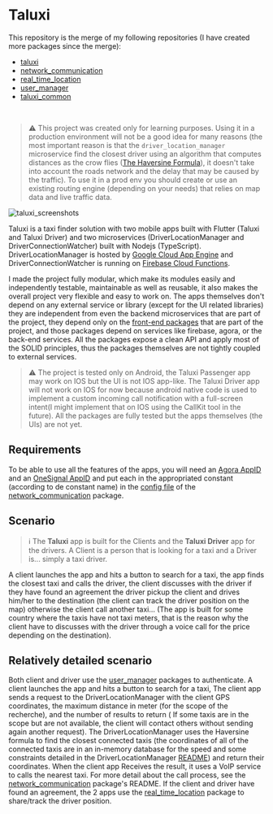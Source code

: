 # Taluxi

This repository is the merge of my following repositories (I have created more packages since the merge):
 - [taluxi](https://github.com/sitatec/taluxi)
 - [network_communication](https://github.com/sitatec/network_communication)
 - [real_time_location](https://github.com/sitatec/real_time_location)
 - [user_manager](https://github.com/sitatec/user_manager)
 - [taluxi_common](https://github.com/sitatec/taluxi_common)
<br>

> ⚠️ This project was created only for learning purposes. Using it in a production environment will not be a good idea for many reasons (the most important reason is that the `driver_location_manager` microservice find the closest driver using an algorithm that computes distances as the crow flies ([The Haversine Formula](https://en.wikipedia.org/wiki/Haversine_formula)), it doesn't take into account the roads network and the delay that may be caused by the traffic). To use it in a prod env you should create or use an existing routing engine (depending on your needs) that relies on map data and live traffic data.


![taluxi_screenshots](https://github.com/sitatec/Taluxi-X/blob/main/assets/screens.png)

Taluxi is a taxi finder solution with two mobile apps built with Flutter (Taluxi and Taluxi Driver) and two microservices (DriverLocationManager and DriverConnectionWatcher) built with Nodejs (TypeScript). DriverLocationManager is hosted by [Google Cloud App Engine](https://cloud.google.com/appengine) and DriverConnectionWatcher is running on [Firebase Cloud Functions](https://firebase.google.com/products/functions). 

I made the project fully modular, which make its modules easily and independently testable, maintainable as well as reusable, it also makes the overall project very flexible and easy to work on. The apps themselves don't depend on any external service or library (except for the UI related libraries) they are independent from even the backend microservices that are part of the project, they depend only on the [front-end packages](https://github.com/sitatec/Taluxi-Open-Source/tree/main/packages) that are part of the project, and those packages depend on services like firebase, agora, or the back-end services. All the packages expose a clean API and apply most of the SOLID principles, thus the packages themselves are not tightly coupled to external services.

> ⚠️ The project is tested only on Android, the Taluxi Passenger app may work on IOS but the UI is not IOS app-like. The Taluxi Driver app will not work on IOS for now because android native code 
> is used to implement a custom incoming call notification with a full-screen intent(I might implement that on IOS using the CallKit tool in the future). All the packages are fully tested but the apps themselves (the UIs) are not yet. 

## Requirements
To be able to use all the features of the apps, you will need an [Agora AppID](https://docs.agora.io/en/Agora%20Platform/token?platform=Android) and an [OneSignal AppID](https://documentation.onesignal.com/docs/accounts-and-keys) and put each in the appropriated constant (according to de constant name) in the [config file](https://github.com/sitatec/Taluxi-Open-Source/blob/main/packages/production/network_communication/lib/src/config.dart) of the [network_communication](https://github.com/sitatec/Taluxi-Open-Source/tree/main/packages/production/network_communication) package.

## Scenario
> ℹ️ The __Taluxi__ app is built for the Clients and the __Taluxi Driver__ app for the drivers. A Client is a person that is looking for a taxi and a Driver is... simply a taxi driver. 

A client launches the app and hits a button to search for a taxi, the app finds the closest taxi and calls the driver, the client discusses with the driver if they have found an agreement the driver pickup the client and drives him/her to the destination (the client can track the driver position on the map) otherwise the client call another taxi... (The app is built for some country where the taxis have not taxi meters, that is the reason why the client have to discusses with the driver through a voice call for the price depending on the destination).

## Relatively detailed scenario 
Both client and driver use the [user_manager](https://github.com/sitatec/Taluxi-Open-Source/tree/main/packages/production/user_manager) packages to authenticate.
A client launches the app and hits a button to search for a taxi, The client app sends a request to the DriverLocationManager with the client GPS coordinates, the maximum distance in meter (for the scope of the recherche), and the number of results to return ( If some taxis are in the scope but are not available, the client will contact others without sending again another request). The DriverLocationManager uses the Haversine formula to find the closest connected taxis (the coordinates of all of the connected taxis are in an in-memory database for the speed and some constraints detailed in the DriverLocationManager [README](https://github.com/sitatec/Taluxi-Open-Source/tree/main/backend/driver_location_manager)) and return their coordinates. When the client app Receives the result, it uses a VoIP service to calls the nearest taxi. For more detail about the call process, see the [network_communication](https://github.com/sitatec/Taluxi-Open-Source/tree/main/packages/production/network_communication) package's README. If the client and driver have found an agreement, the 2 apps use the [real_time_location](https://github.com/sitatec/Taluxi-Open-Source/tree/main/packages/production/real_time_location) package to share/track the driver position.
